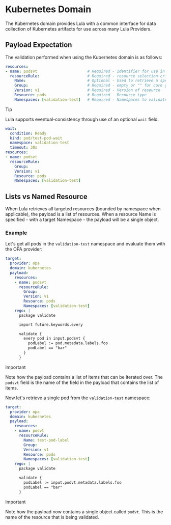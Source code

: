 # Kubernetes Domain

The Kubernetes domain provides Lula with a common interface for data collection of Kubernetes artifacts for use across many Lula Providers. 

## Payload Expectation

The validation performed when using the Kubernetes domain is as follows:

```yaml
resources:
- name: podsvt                      # Required - Identifier for use in the rego below
  resourceRule:                     # Required - resource selection criteria, at least one resource rule is required
    Name:                           # Optional - Used to retrieve a specific resource in a single namespace
    Group:                          # Required - empty or "" for core group
    Version: v1                     # Required - Version of resource
    Resource: pods                  # Required - Resource type
    Namespaces: [validation-test]   # Required - Namespaces to validate the above resources in. Empty or "" for all namespace pr non-namespaced resources
```

> [!Tip]
> Lula supports eventual-consistency through use of an optional `wait` field. 

```yaml
wait:
  condition: Ready
  kind: pod/test-pod-wait
  namespace: validation-test
  timeout: 30s
resources:
- name: podsvt
  resourceRule:
    Group:
    Version: v1
    Resource: pods
    Namespaces: [validation-test]
```

## Lists vs Named Resource

When Lula retrieves all targeted resources (bounded by namespace when applicable), the payload is a list of resources. When a resource Name is specified - with a target Namespace - the payload will be a single object. 

### Example

Let's get all pods in the `validation-test` namespace and evaluate them with the OPA provider:
```yaml
target:
  provider: opa
  domain: kubernetes
  payload:
    resources:
    - name: podsvt
      resourceRule:
        Group:
        Version: v1
        Resource: pods
        Namespaces: [validation-test]
    rego: |
      package validate

      import future.keywords.every

      validate {
        every pod in input.podsvt {
          podLabel := pod.metadata.labels.foo
          podLabel == "bar"
        }
      }
```

> [!IMPORTANT]
> Note how the payload contains a list of items that can be iterated over. The `podsvt` field is the name of the field in the payload that contains the list of items.

Now let's retrieve a single pod from the `validation-test` namespace:

```yaml
target:
  provider: opa
  domain: kubernetes
  payload:
    resources:
    - name: podvt
      resourceRule:
        Name: test-pod-label
        Group:
        Version: v1
        Resource: pods
        Namespaces: [validation-test]
    rego: |
      package validate

      validate {
        podLabel := input.podvt.metadata.labels.foo
        podLabel == "bar"
      }
```

> [!IMPORTANT]
> Note how the payload now contains a single object called `podvt`. This is the name of the resource that is being validated.
